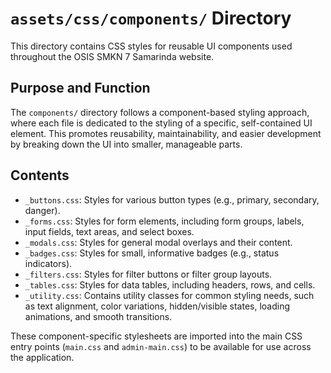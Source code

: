 # `assets/css/components/` Directory

This directory contains CSS styles for reusable UI components used throughout the OSIS SMKN 7 Samarinda website.

## Purpose and Function

The `components/` directory follows a component-based styling approach, where each file is dedicated to the styling of a specific, self-contained UI element. This promotes reusability, maintainability, and easier development by breaking down the UI into smaller, manageable parts.

## Contents

-   `_buttons.css`: Styles for various button types (e.g., primary, secondary, danger).
-   `_forms.css`: Styles for form elements, including form groups, labels, input fields, text areas, and select boxes.
-   `_modals.css`: Styles for general modal overlays and their content.
-   `_badges.css`: Styles for small, informative badges (e.g., status indicators).
-   `_filters.css`: Styles for filter buttons or filter group layouts.
-   `_tables.css`: Styles for data tables, including headers, rows, and cells.
-   `_utility.css`: Contains utility classes for common styling needs, such as text alignment, color variations, hidden/visible states, loading animations, and smooth transitions.

These component-specific stylesheets are imported into the main CSS entry points (`main.css` and `admin-main.css`) to be available for use across the application.